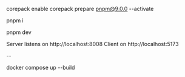 corepack enable
corepack prepare pnpm@9.0.0 --activate

pnpm i

pnpm dev

Server listens on http://localhost:8008
Client on http://localhost:5173

--

docker compose up --build
